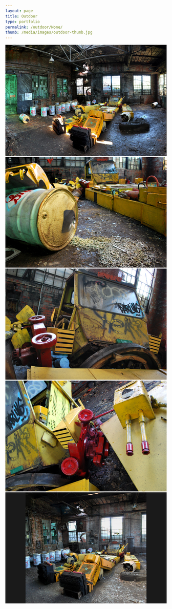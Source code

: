 ```yaml
---
layout: page
title: Outdoor 
type: portfolio
permalink: /outdoor/None/
thumb: /media/images/outdoor-thumb.jpg
---
```




![](/media/images/outdoor1.jpg)
![](/media/images/outdoor2.jpg)
![](/media/images/outdoor3.jpg)
![](/media/images/outdoor4.jpg)
![](/media/images/outdoor5.jpg)